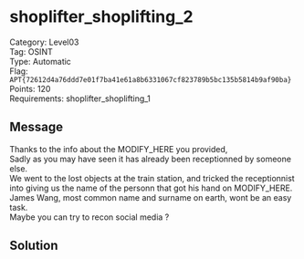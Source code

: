 # shoplifter_shoplifting_2

Category: Level03  
Tag: OSINT  
Type: Automatic  
Flag: `APT{72612d4a76ddd7e01f7ba41e61a8b6331067cf823789b5bc135b5814b9af90ba}`  
Points: 120  
Requirements: shoplifter_shoplifting_1

## Message
Thanks to the info about the MODIFY_HERE you provided,  
Sadly as you may have seen it has already been receptionned by someone else.  
We went to the lost objects at the train station, and tricked the receptionnist into giving us the name of the personn that got his hand on MODIFY_HERE.  
James Wang, most common name and surname on earth, wont be an easy task.  
Maybe you can try to recon social media ?  

## Solution

